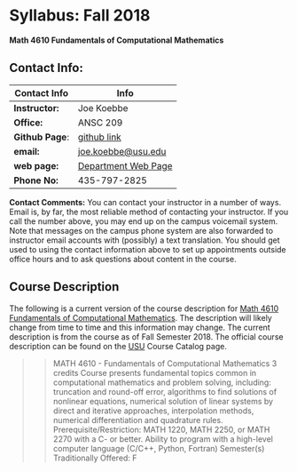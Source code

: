 # Syllabus: Fall 2018

**Math 4610 Fundamentals of Computational Mathematics**

## Contact Info:

**Contact Info** | Info
---------------- | ----
**Instructor:** | Joe Koebbe
**Office:** | ANSC 209
**Github Page**: | [github link](https://jvkoebbe.github.io/math4610/main)
**email:** | [joe.koebbe@usu.edu](mailto:joe.koebbe@usu.edu)
**web page:** | [Department Web Page](http:www.math.usu.edu/~koebbe)
**Phone No:** | 435-797-2825

**Contact Comments:** You can contact your instructor in a number of ways. Email is, by far, the most reliable method of
contacting your instructor. If you call the number above, you may end up on the campus voicemail system. Note that messages on
the campus phone system are also forwarded to instructor email accounts with (possibly) a text translation. You should get used
to using the contact information above to set up appointments outside office hours and to ask questions about content in the
course.

## Course Description

The following is a current version of the course description for 
[Math 4610 Fundamentals of Computational Mathematics](https://jvkoebbe.github.io/math4610/main). The description will likely
change from time to time and this information may change. The current description is from the course as of Fall Semester 2018.
The official course description can be found on the [USU](http://www.usu.edu/) Course Catalog page.

>> MATH 4610 - Fundamentals of Computational Mathematics 3 credits Course presents fundamental topics common in computational
>> mathematics and problem solving, including: truncation and round-off error, algorithms to find solutions of nonlinear equations,
>> numerical solution of linear systems by direct and iterative approaches, interpolation methods, numerical differentiation and
>> quadrature rules. Prerequisite/Restriction: MATH 1220, MATH 2250, or MATH 2270 with a C- or better. Ability to program with a
>> high-level computer language (C/C++, Python, Fortran) Semester(s) Traditionally Offered: F
